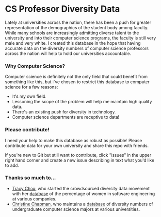 # CS Professor Diversity Data

Lately at universities across the nation, there has been a push for greater representation of the demographics of the student body among faculty. While many schools are increasingly admitting diverse talent to the university and into their computer science programs, the faculty is still very male and very white. I created this database in the hope that having accurate data on the diversity numbers of computer science professors across the nation will help to hold our universities accountable. 

### Why Computer Science?
Computer science is definitely not the only field that could benefit from something like this, but I've chosen to restrict this database to computer science for a few reasons:
- It's my own field.
- Lessoning the scope of the problem will help me maintain high quality data.
- There's an existing push for diversity in technology.
- Computer science departments are receptive to data!

### Please contribute!
I need your help to make this database as robust as possible! Please contribute data for your own university and share this repo with friends.

If you're new to Git but still want to contribute, click "Issues" in the upper right hand corner and create a new issue describing in text what you'd like to add.

### Thanks so much to...
- [Tracy Chou](https://github.com/triketora), who started the crowdsourced diversity data movement with her [database](https://github.com/triketora/women-in-software-eng) of the percentage of women in software engineering at various companies.
- [Christine Chapman](https://github.com/czchapma), who maintains a [database](https://github.com/czchapma/college-diversity-data) of diversity numbers of undergraduate computer science majors at various universities.
